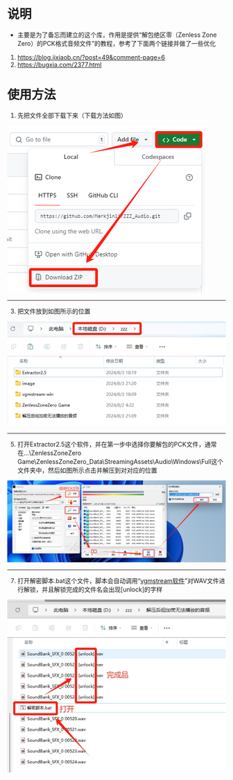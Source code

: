 # 说明

- 主要是为了备忘而建立的这个库，作用是提供“解包绝区零（Zenless Zone Zero）的PCK格式音频文件”的教程，参考了下面两个链接并做了一些优化
1. https://blog.jixiaob.cn/?post=49&comment-page=6
2. https://bugxia.com/2377.html

# 使用方法
1. 先把文件全部下载下来（下载方法如图）
   
![](https://github.com/Markjinli/ZZZ_Audio/blob/main/image/文件下载方法.png)

------------
3. 把文件放到如图所示的位置

![](https://github.com/Markjinli/ZZZ_Audio/blob/main/image/文件解压位置.png)

------------
5. 打开Extractor2.5这个软件，并在第一步中选择你要解包的PCK文件，通常在...\ZenlessZoneZero Game\ZenlessZoneZero_Data\StreamingAssets\Audio\Windows\Full这个文件夹中，然后如图所示点击并解压到对对应的位置

![](https://github.com/Markjinli/ZZZ_Audio/blob/main/image/Extractor2.5使用方法.png)

------------
7. 打开解密脚本.bat这个文件，脚本会自动调用“[vgmstream软件](https://github.com/vgmstream/vgmstream "vgmstream软件")”对WAV文件进行解锁，并且解锁完成的文件名会出现[unlock]的字样

![](https://github.com/Markjinli/ZZZ_Audio/blob/main/image/解密脚本.png)
